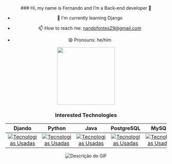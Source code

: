 <div style="text-align: center;">
### Hi, my name is Fernando and I’m a Back-end developer 👋

- 🌱 I'm currently learning Django

- 📫 How to reach me: nandofontes29@gmail.com
- 😄 Pronouns: he/him

<div>
  <a href-"https://github.com/Nando2003">
  <img height="180em" src="https://github-readme-stats.vercel.app/api/top-langs/?username=Nando2003&layout=compact&langs_count=16&theme=PowerShell"/>
</div>

### Interested Technologies

Djando  |   Python  |   Java  |   PostgreSQL  |   MySQL  |  
:------:| :------: | :------: | :------: | :------: | 
[![Tecnologias Usadas](https://skillicons.dev/icons?i=django)](https://skillicons.dev) | [![Tecnologias Usadas](https://skillicons.dev/icons?i=python)](https://skillicons.dev) | [![Tecnologias Usadas](https://skillicons.dev/icons?i=java)](https://skillicons.dev) | [![Tecnologias Usadas](https://skillicons.dev/icons?i=postgresql)](https://skillicons.dev) |  [![Tecnologias Usadas](https://skillicons.dev/icons?i=mysql)](https://skillicons.dev) | 

![Descrição do GIF](https://media.giphy.com/media/v1.Y2lkPTc5MGI3NjExODkzd2hwbHJsZTQ5dHNsOWJvNHNmc2ZrODlyYmJ4OHJnYWkzMHVkcyZlcD12MV9pbnRlcm5hbF9naWZfYnlfaWQmY3Q9Zw/bi6RQ5x3tqoSI/giphy.gif)
</div>

